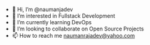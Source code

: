 - 👋 Hi, I’m @naumanjadev
- 👀 I’m interested in Fullstack Development
- 🌱 I’m currently learning DevOps
- 💞️ I’m looking to collaborate on Open Source Projects
- 📫 How to reach me naumanrajadev@yahoo.com

<!---
naumanjadev/naumanjadev is a ✨ special ✨ repository because its `README.md` (this file) appears on your GitHub profile.
You can click the Preview link to take a look at your changes.
--->
